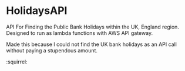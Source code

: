# HolidaysAPI

API For Finding the Public Bank Holidays within the UK, England region. Designed to run as lambda functions with AWS API gateway.

Made this because I could not find the UK bank holidays as an API call without paying a stupendous amount.

:squirrel:
